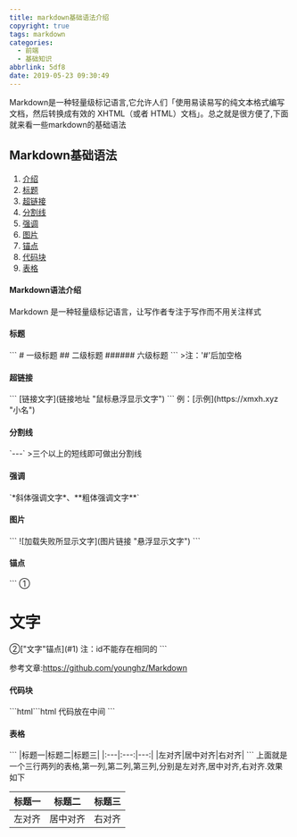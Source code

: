 ```yaml
---
title: markdown基础语法介绍
copyright: true
tags: markdown
categories:
  - 前端
  - 基础知识
abbrlink: 5df8
date: 2019-05-23 09:30:49
---
```

Markdown是一种轻量级标记语言,它允许人们「使用易读易写的纯文本格式编写文档，然后转换成有效的 XHTML（或者 HTML）文档」。总之就是很方便了,下面就来看一些markdown的基础语法
<!-- more -->

## Markdown基础语法
1. [介绍](#0)
2. [标题](#1)
3. [超链接](#2)
4. [分割线](#3)
5. [强调](#4)
6. [图片](#5)
7. [锚点](#6)
8. [代码块](#7)
9. [表格](#8)
<h4 id="0">Markdown语法介绍</h4>
Markdown 是一种轻量级标记语言，让写作者专注于写作而不用关注样式
<h4 id="1">标题</h4>
```
#		一级标题
##		二级标题
######	六级标题
```
>注：'#'后加空格
<h4 id="2">超链接</h4>
```
[链接文字](链接地址 "鼠标悬浮显示文字")
```
例：[示例](https://xmxh.xyz "小名")
<h4 id="3">分割线</h4>
`---`
>三个以上的短线即可做出分割线
<h4 id="4">强调</h4>
`*斜体强调文字*、**粗体强调文字**`
<h4 id="5">图片</h4>
```
![加载失败所显示文字](图片链接 "悬浮显示文字")
```
<h4 id="6">锚点</h4>
```
①<h1 id="1">文字</h1>
②["文字"锚点](#1)
注：id不能存在相同的
```

参考文章:https://github.com/younghz/Markdown

<h4 id="7">代码块</h4>
```html
​```html
代码放在中间
```

<h4 id ="8">表格</h4>
```
|标题一|标题二|标题三|
|:---|:---:|---:|
|左对齐|居中对齐|右对齐|
```
上面就是一个三行两列的表格,第一列,第二列,第三列,分别是左对齐,居中对齐,右对齐.效果如下

| 标题一 |  标题二  | 标题三 |
| :----- | :------: | -----: |
| 左对齐 | 居中对齐 | 右对齐 |

